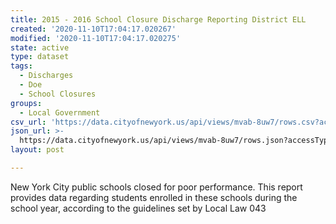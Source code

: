 ```yaml
---
title: 2015 - 2016 School Closure Discharge Reporting District ELL
created: '2020-11-10T17:04:17.020267'
modified: '2020-11-10T17:04:17.020275'
state: active
type: dataset
tags:
  - Discharges
  - Doe
  - School Closures
groups:
  - Local Government
csv_url: 'https://data.cityofnewyork.us/api/views/mvab-8uw7/rows.csv?accessType=DOWNLOAD'
json_url: >-
  https://data.cityofnewyork.us/api/views/mvab-8uw7/rows.json?accessType=DOWNLOAD
layout: post

---
```

New York City public schools closed for poor performance. This report provides data regarding students enrolled in these schools during the school year, according to the guidelines set by Local Law 043
